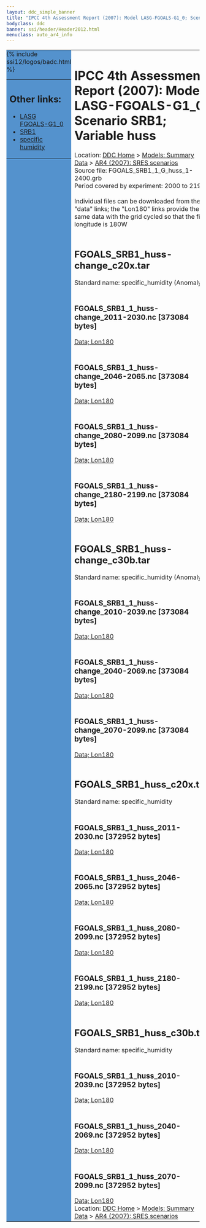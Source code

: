 ```yaml
---
layout: ddc_simple_banner
title: "IPCC 4th Assessment Report (2007): Model LASG-FGOALS-G1_0; Scenario SRB1; Variable huss"
bodyclass: ddc
banner: ssi/header/Header2012.html
menuclass: auto_ar4_info
---
```



<table width="100%" border="0" cellspacing="0" cellpadding="0" style="border-collapse: collapse;">
<tr style="margin:0;padding:0;border:0;">
<td style="margin:0;padding:0;border:0;height:1pt;width:150pt;background:#5492CD;" valign="top" >

<div id="lh-col2" class="auto_ar4_info">
<table class="menumain" bgcolor="#5492CD" cellspacing="0" width="100%" border="0">
<tr><td>
<h2> Other links:</h2>
<ul>
<li><a href="/auto/ar4/model-LASG-FGOALS-G1_0.html">LASG<br/>FGOALS-G1_0</a></li>
<li><a href="/auto/ar4/scenario-SRB1.html">SRB1</a></li>
<li><a href="/auto/ar4/var-specific_humidity.html">specific humidity</a></li>
</ul>
</td></tr>
{% include ssi12/logos/badc.html %}
</table>
</div>
</td>
<td><h1>IPCC 4th Assessment Report (2007): Model LASG-FGOALS-G1_0; Scenario SRB1; Variable huss</h1>

<!-- Breadcrumb1 -->
<div id="breadcrumb1" align="left">
Location: <a href="/index.html">DDC Home</a> > <a href="/sim/gcm_clim/">Models: Summary Data</a>
> <a href="/sim/gcm_clim/SRES_AR4/index.html">AR4 (2007): SRES scenarios</a>
</div>
<!-- End of Breadcrumb1 -->Source file: FGOALS_SRB1_1_G_huss_1-2400.grb
<br/>
Period covered by experiment: 2000 to 2199<br/>
<br/>Individual files can be downloaded from the "data" links; the "Lon180" links provide the same data
         with the grid cycled so that the first longitude is 180W<br/>
<br/><h2>FGOALS_SRB1_huss-change_c20x.tar</h2>
Standard name: specific_humidity (Anomaly)<br>
<br/><h3>FGOALS_SRB1_1_huss-change_2011-2030.nc [373084 bytes]</h3>
<a href="http://apps.ipcc-data.org/cgi-bin/downl/ar4_nc/huss/FGOALS_SRB1_1_huss-change_2011-2030.nc">Data; </a><a href="http://apps.ipcc-data.org/cgi-bin/downl/ar4_nc/huss/FGOALS_SRB1_1_huss-change_2011-2030.cyto180.nc"> Lon180</a><br/>
<br/><h3>FGOALS_SRB1_1_huss-change_2046-2065.nc [373084 bytes]</h3>
<a href="http://apps.ipcc-data.org/cgi-bin/downl/ar4_nc/huss/FGOALS_SRB1_1_huss-change_2046-2065.nc">Data; </a><a href="http://apps.ipcc-data.org/cgi-bin/downl/ar4_nc/huss/FGOALS_SRB1_1_huss-change_2046-2065.cyto180.nc"> Lon180</a><br/>
<br/><h3>FGOALS_SRB1_1_huss-change_2080-2099.nc [373084 bytes]</h3>
<a href="http://apps.ipcc-data.org/cgi-bin/downl/ar4_nc/huss/FGOALS_SRB1_1_huss-change_2080-2099.nc">Data; </a><a href="http://apps.ipcc-data.org/cgi-bin/downl/ar4_nc/huss/FGOALS_SRB1_1_huss-change_2080-2099.cyto180.nc"> Lon180</a><br/>
<br/><h3>FGOALS_SRB1_1_huss-change_2180-2199.nc [373084 bytes]</h3>
<a href="http://apps.ipcc-data.org/cgi-bin/downl/ar4_nc/huss/FGOALS_SRB1_1_huss-change_2180-2199.nc">Data; </a><a href="http://apps.ipcc-data.org/cgi-bin/downl/ar4_nc/huss/FGOALS_SRB1_1_huss-change_2180-2199.cyto180.nc"> Lon180</a><br/>
<br/><h2>FGOALS_SRB1_huss-change_c30b.tar</h2>
Standard name: specific_humidity (Anomaly)<br>
<br/><h3>FGOALS_SRB1_1_huss-change_2010-2039.nc [373084 bytes]</h3>
<a href="http://apps.ipcc-data.org/cgi-bin/downl/ar4_nc/huss/FGOALS_SRB1_1_huss-change_2010-2039.nc">Data; </a><a href="http://apps.ipcc-data.org/cgi-bin/downl/ar4_nc/huss/FGOALS_SRB1_1_huss-change_2010-2039.cyto180.nc"> Lon180</a><br/>
<br/><h3>FGOALS_SRB1_1_huss-change_2040-2069.nc [373084 bytes]</h3>
<a href="http://apps.ipcc-data.org/cgi-bin/downl/ar4_nc/huss/FGOALS_SRB1_1_huss-change_2040-2069.nc">Data; </a><a href="http://apps.ipcc-data.org/cgi-bin/downl/ar4_nc/huss/FGOALS_SRB1_1_huss-change_2040-2069.cyto180.nc"> Lon180</a><br/>
<br/><h3>FGOALS_SRB1_1_huss-change_2070-2099.nc [373084 bytes]</h3>
<a href="http://apps.ipcc-data.org/cgi-bin/downl/ar4_nc/huss/FGOALS_SRB1_1_huss-change_2070-2099.nc">Data; </a><a href="http://apps.ipcc-data.org/cgi-bin/downl/ar4_nc/huss/FGOALS_SRB1_1_huss-change_2070-2099.cyto180.nc"> Lon180</a><br/>
<br/><h2>FGOALS_SRB1_huss_c20x.tar</h2>
Standard name: specific_humidity<br>
<br/><h3>FGOALS_SRB1_1_huss_2011-2030.nc [372952 bytes]</h3>
<a href="http://apps.ipcc-data.org/cgi-bin/downl/ar4_nc/huss/FGOALS_SRB1_1_huss_2011-2030.nc">Data; </a><a href="http://apps.ipcc-data.org/cgi-bin/downl/ar4_nc/huss/FGOALS_SRB1_1_huss_2011-2030.cyto180.nc"> Lon180</a><br/>
<br/><h3>FGOALS_SRB1_1_huss_2046-2065.nc [372952 bytes]</h3>
<a href="http://apps.ipcc-data.org/cgi-bin/downl/ar4_nc/huss/FGOALS_SRB1_1_huss_2046-2065.nc">Data; </a><a href="http://apps.ipcc-data.org/cgi-bin/downl/ar4_nc/huss/FGOALS_SRB1_1_huss_2046-2065.cyto180.nc"> Lon180</a><br/>
<br/><h3>FGOALS_SRB1_1_huss_2080-2099.nc [372952 bytes]</h3>
<a href="http://apps.ipcc-data.org/cgi-bin/downl/ar4_nc/huss/FGOALS_SRB1_1_huss_2080-2099.nc">Data; </a><a href="http://apps.ipcc-data.org/cgi-bin/downl/ar4_nc/huss/FGOALS_SRB1_1_huss_2080-2099.cyto180.nc"> Lon180</a><br/>
<br/><h3>FGOALS_SRB1_1_huss_2180-2199.nc [372952 bytes]</h3>
<a href="http://apps.ipcc-data.org/cgi-bin/downl/ar4_nc/huss/FGOALS_SRB1_1_huss_2180-2199.nc">Data; </a><a href="http://apps.ipcc-data.org/cgi-bin/downl/ar4_nc/huss/FGOALS_SRB1_1_huss_2180-2199.cyto180.nc"> Lon180</a><br/>
<br/><h2>FGOALS_SRB1_huss_c30b.tar</h2>
Standard name: specific_humidity<br>
<br/><h3>FGOALS_SRB1_1_huss_2010-2039.nc [372952 bytes]</h3>
<a href="http://apps.ipcc-data.org/cgi-bin/downl/ar4_nc/huss/FGOALS_SRB1_1_huss_2010-2039.nc">Data; </a><a href="http://apps.ipcc-data.org/cgi-bin/downl/ar4_nc/huss/FGOALS_SRB1_1_huss_2010-2039.cyto180.nc"> Lon180</a><br/>
<br/><h3>FGOALS_SRB1_1_huss_2040-2069.nc [372952 bytes]</h3>
<a href="http://apps.ipcc-data.org/cgi-bin/downl/ar4_nc/huss/FGOALS_SRB1_1_huss_2040-2069.nc">Data; </a><a href="http://apps.ipcc-data.org/cgi-bin/downl/ar4_nc/huss/FGOALS_SRB1_1_huss_2040-2069.cyto180.nc"> Lon180</a><br/>
<br/><h3>FGOALS_SRB1_1_huss_2070-2099.nc [372952 bytes]</h3>
<a href="http://apps.ipcc-data.org/cgi-bin/downl/ar4_nc/huss/FGOALS_SRB1_1_huss_2070-2099.nc">Data; </a><a href="http://apps.ipcc-data.org/cgi-bin/downl/ar4_nc/huss/FGOALS_SRB1_1_huss_2070-2099.cyto180.nc"> Lon180</a><br/>
<!-- Breadcrumb2 -->
<div id="breadcrumb2" align="left">
Location: <a href="/index.html">DDC Home</a> > <a href="/sim/gcm_clim/">Models: Summary Data</a>
> <a href="/sim/gcm_clim/SRES_AR4/index.html">AR4 (2007): SRES scenarios</a>
</div>
<!-- End of Breadcrumb2 --></td></tr></table>
